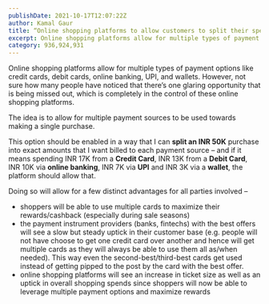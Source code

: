 ```yaml
---
publishDate: 2021-10-17T12:07:22Z
author: Kamal Gaur
title: “Online shopping platforms to allow customers to split their spends using multiple payment options” 
excerpt: Online shopping platforms allow for multiple types of payment options like credit cards, debit cards, online banking, UPI, and wallets. However, not sure how many… 
category: 936,924,931
---
```


Online shopping platforms allow for multiple types of payment options like credit cards, debit cards, online banking, UPI, and wallets. However, not sure how many people have noticed that there’s one glaring opportunity that is being missed out, which is completely in the control of these online shopping platforms.

The idea is to allow for multiple payment sources to be used towards making a single purchase.

This option should be enabled in a way that I can **split an INR 50K** purchase into exact amounts that I want billed to each payment source – and if it means spending INR 17K from a **Credit Card**, INR 13K from a **Debit Card**, INR 10K via **online banking**, INR 7K via **UPI** and INR 3K via a **wallet**, the platform should allow that.

Doing so will allow for a few distinct advantages for all parties involved –

* shoppers will be able to use multiple cards to maximize their rewards/cashback (especially during sale seasons)
* the payment instrument providers (banks, fintechs) with the best offers will see a slow but steady uptick in their customer base (e.g. people will not have choose to get one credit card over another and hence will get multiple cards as they will always be able to use them all as/when needed). This way even the second-best/third-best cards get used instead of getting pipped to the post by the card with the best offer.
* online shopping platforms will see an increase in ticket size as well as an uptick in overall shopping spends since shoppers will now be able to leverage multiple payment options and maximize rewards